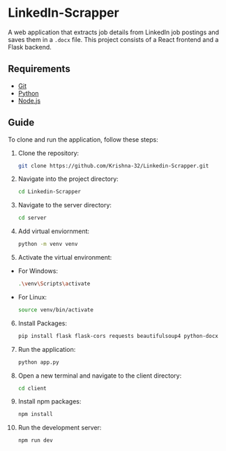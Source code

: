 # LinkedIn-Scrapper

A web application that extracts job details from LinkedIn job postings and saves them in a `.docx` file. This project consists of a React frontend and a Flask backend.

## Requirements
- [Git](https://git-scm.com/downloads)
- [Python](https://www.python.org/downloads/)
- [Node.js](https://nodejs.org/en/download/)

## Guide
To clone and run the application, follow these steps:

1. Clone the repository:
   ```bash
   git clone https://github.com/Krishna-32/Linkedin-Scrapper.git

2. Navigate into the project directory:
   ```bash
   cd Linkedin-Scrapper

3. Navigate to the server directory:
   ```bash
   cd server
   
4. Add virtual enviornment:
   ```bash
   python -m venv venv
   
5. Activate the virtual environment:
- For Windows:
   ```bash
   .\venv\Scripts\activate

- For Linux:
   ```bash
   source venv/bin/activate

6. Install Packages:
   ```bash
   pip install flask flask-cors requests beautifulsoup4 python-docx

7. Run the application:
   ```bash
   python app.py

8. Open a new terminal and navigate to the client directory:

    ```bash
   cd client

9. Install npm packages:
    ```bash
   npm install
    
9. Run the development server:
    ```bash
   npm run dev

